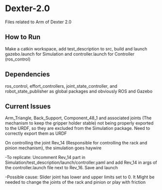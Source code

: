 # Dexter-2.0
Files related to Arm of Dexter 2.0

## How to Run
Make a catkin workspace, add test_description to src, build and launch gazebo.launch for Simulation and controller.launch for Controller (ros_control)

## Dependencies
ros_control, effort_controllers, joint_state_controller, and robot_state_publisher as global packages and obviously ROS and Gazebo

## Current Issues
Arm_Triangle, Back_Support, Component_48_1 and associated joints (The mechanism to keep the gripper holder stable) not being properly exported to the URDF, so they are excluded from the Simulation package. Need to correctly export them as URDF


On controlling the joint Rev_14 (Responsible for controlling the rack and pinion mechanism), the simulation goes haywire

-To replicate: Uncomment Rev_14 part in Simulation/test_description/launch/controller.yaml and add Rev_14 in args of the controller.launch file next to Rev_16. Save and launch

-Possible cause: Slider joint has lower and upper limits set to 0. It Might be needed to change the joints of the rack and pinion or play with friction
